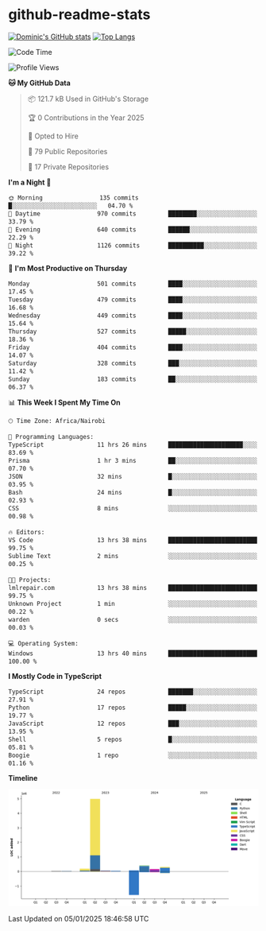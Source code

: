 # github-readme-stats
[![Dominic's GitHub stats](https://github-readme-stats.vercel.app/api?username=Domengo&show_icons=true)](https://github.com/anuraghazra/github-readme-stats)
[![Top Langs](https://github-readme-stats.vercel.app/api/top-langs/?username=Domengo&show_icons=true)](https://github.com/Domengo/github-readme-stats)

<!--START_SECTION:waka-->
![Code Time](http://img.shields.io/badge/Code%20Time-920%20hrs%2054%20mins-blue)

![Profile Views](http://img.shields.io/badge/Profile%20Views-0-blue)

**🐱 My GitHub Data** 

> 📦 121.7 kB Used in GitHub's Storage 
 > 
> 🏆 0 Contributions in the Year 2025
 > 
> 💼 Opted to Hire
 > 
> 📜 79 Public Repositories 
 > 
> 🔑 17 Private Repositories 
 > 
**I'm a Night 🦉** 

```text
🌞 Morning                135 commits         █░░░░░░░░░░░░░░░░░░░░░░░░   04.70 % 
🌆 Daytime                970 commits         ████████░░░░░░░░░░░░░░░░░   33.79 % 
🌃 Evening                640 commits         ██████░░░░░░░░░░░░░░░░░░░   22.29 % 
🌙 Night                  1126 commits        ██████████░░░░░░░░░░░░░░░   39.22 % 
```
📅 **I'm Most Productive on Thursday** 

```text
Monday                   501 commits         ████░░░░░░░░░░░░░░░░░░░░░   17.45 % 
Tuesday                  479 commits         ████░░░░░░░░░░░░░░░░░░░░░   16.68 % 
Wednesday                449 commits         ████░░░░░░░░░░░░░░░░░░░░░   15.64 % 
Thursday                 527 commits         █████░░░░░░░░░░░░░░░░░░░░   18.36 % 
Friday                   404 commits         ████░░░░░░░░░░░░░░░░░░░░░   14.07 % 
Saturday                 328 commits         ███░░░░░░░░░░░░░░░░░░░░░░   11.42 % 
Sunday                   183 commits         ██░░░░░░░░░░░░░░░░░░░░░░░   06.37 % 
```


📊 **This Week I Spent My Time On** 

```text
🕑︎ Time Zone: Africa/Nairobi

💬 Programming Languages: 
TypeScript               11 hrs 26 mins      █████████████████████░░░░   83.69 % 
Prisma                   1 hr 3 mins         ██░░░░░░░░░░░░░░░░░░░░░░░   07.70 % 
JSON                     32 mins             █░░░░░░░░░░░░░░░░░░░░░░░░   03.95 % 
Bash                     24 mins             █░░░░░░░░░░░░░░░░░░░░░░░░   02.93 % 
CSS                      8 mins              ░░░░░░░░░░░░░░░░░░░░░░░░░   00.98 % 

🔥 Editors: 
VS Code                  13 hrs 38 mins      █████████████████████████   99.75 % 
Sublime Text             2 mins              ░░░░░░░░░░░░░░░░░░░░░░░░░   00.25 % 

🐱‍💻 Projects: 
lmlrepair.com            13 hrs 38 mins      █████████████████████████   99.75 % 
Unknown Project          1 min               ░░░░░░░░░░░░░░░░░░░░░░░░░   00.22 % 
warden                   0 secs              ░░░░░░░░░░░░░░░░░░░░░░░░░   00.03 % 

💻 Operating System: 
Windows                  13 hrs 40 mins      █████████████████████████   100.00 % 
```

**I Mostly Code in TypeScript** 

```text
TypeScript               24 repos            ███████░░░░░░░░░░░░░░░░░░   27.91 % 
Python                   17 repos            █████░░░░░░░░░░░░░░░░░░░░   19.77 % 
JavaScript               12 repos            ███░░░░░░░░░░░░░░░░░░░░░░   13.95 % 
Shell                    5 repos             █░░░░░░░░░░░░░░░░░░░░░░░░   05.81 % 
Boogie                   1 repo              ░░░░░░░░░░░░░░░░░░░░░░░░░   01.16 % 
```



**Timeline**

![Lines of Code chart](https://raw.githubusercontent.com/Domengo/Domengo/main/assets/bar_graph.png)


 Last Updated on 05/01/2025 18:46:58 UTC
<!--END_SECTION:waka-->


